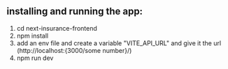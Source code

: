 ## installing and running the app: 

1. cd next-insurance-frontend
2. npm install
3. add an env file and create a variable "VITE_API_URL" and give it the url  (http://localhost:{3000/some number}/)
4. npm run dev
